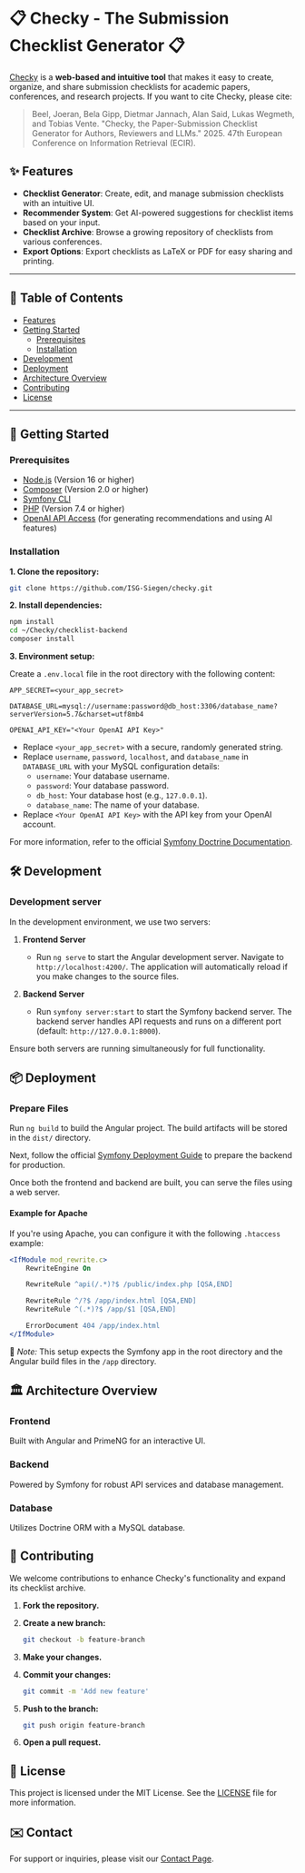 
# 📋 Checky - The Submission Checklist Generator 📋

[Checky](https://checky.recommender-systems.com) is a **web-based and intuitive tool** that makes it easy to create, organize, and share submission checklists for academic papers, conferences, and research projects. If you want to cite Checky, please cite:

>Beel, Joeran, Bela Gipp, Dietmar Jannach, Alan Said, Lukas Wegmeth, and Tobias Vente. "Checky, the Paper-Submission Checklist Generator for Authors, Reviewers and LLMs." 2025. 47th European Conference on Information Retrieval (ECIR).

## ✨ Features
- **Checklist Generator**: Create, edit, and manage submission checklists with an intuitive UI.
- **Recommender System**: Get AI-powered suggestions for checklist items based on your input.
- **Checklist Archive**: Browse a growing repository of checklists from various conferences.
- **Export Options**: Export checklists as LaTeX or PDF for easy sharing and printing.

---

## 📑 Table of Contents
- [Features](#features)
- [Getting Started](#getting-started)
  - [Prerequisites](#prerequisites)
  - [Installation](#installation)
- [Development](#development)
- [Deployment](#-deployment)
- [Architecture Overview](#architecture-overview)
- [Contributing](#contributing)
- [License](#license)  

---

## 🚀 Getting Started
### Prerequisites

- [Node.js](https://nodejs.org/) (Version 16 or higher)
- [Composer](https://getcomposer.org/) (Version 2.0 or higher)
- [Symfony CLI](https://symfony.com/download)
- [PHP](https://www.php.net/) (Version 7.4 or higher)
- [OpenAI API Access](https://platform.openai.com/signup/) (for generating recommendations and using AI features)

### Installation

 **1. Clone the repository:**
   ```bash
   git clone https://github.com/ISG-Siegen/checky.git 
   ```

 **2. Install dependencies:**
   ```bash
   npm install
   cd ~/Checky/checklist-backend
   composer install
   ```

**3. Environment setup:**

Create a `.env.local` file in the root directory with the following content:

```env
APP_SECRET=<your_app_secret>

DATABASE_URL=mysql://username:password@db_host:3306/database_name?serverVersion=5.7&charset=utf8mb4

OPENAI_API_KEY="<Your OpenAI API Key>"
```

- Replace `<your_app_secret>` with a secure, randomly generated string.
- Replace `username`, `password`, `localhost`, and `database_name` in `DATABASE_URL` with your MySQL configuration details:
  - `username`: Your database username.
  - `password`: Your database password.
  - `db_host`: Your database host (e.g., `127.0.0.1`).
  - `database_name`: The name of your database.
- Replace `<Your OpenAI API Key>` with the API key from your OpenAI account.

For more information, refer to the official [Symfony Doctrine Documentation](https://symfony.com/doc/current/doctrine.html).


## 🛠️ Development

### Development server

In the development environment, we use two servers:

1. **Frontend Server**
   - Run `ng serve` to start the Angular development server. Navigate to `http://localhost:4200/`. The application will automatically reload if you make changes to the source files.

2. **Backend Server**
   - Run `symfony server:start` to start the Symfony backend server. The backend server handles API requests and runs on a different port (default: `http://127.0.0.1:8000`).

Ensure both servers are running simultaneously for full functionality.


## 📦 Deployment
### Prepare Files

Run `ng build` to build the Angular project. The build artifacts will be stored in the `dist/` directory.

Next, follow the official [Symfony Deployment Guide](https://symfony.com/doc/current/deployment.html) to prepare the backend for production.

Once both the frontend and backend are built, you can serve the files using a web server.

#### Example for Apache

If you're using Apache, you can configure it with the following `.htaccess` example:

```apache
<IfModule mod_rewrite.c>
    RewriteEngine On

    RewriteRule ^api(/.*)?$ /public/index.php [QSA,END]

    RewriteRule ^/?$ /app/index.html [QSA,END]
    RewriteRule ^(.*)?$ /app/$1 [QSA,END]

    ErrorDocument 404 /app/index.html
</IfModule>
```
📌 *Note:* This setup expects the Symfony app in the root directory and the Angular build files in the `/app` directory.


## 🏛️ Architecture Overview
### Frontend
Built with Angular and PrimeNG for an interactive UI.

### Backend
Powered by Symfony for robust API services and database management.

### Database
Utilizes Doctrine ORM with a MySQL database.


## 🤝 Contributing

We welcome contributions to enhance Checky's functionality and expand its checklist archive.

1. **Fork the repository.**

2. **Create a new branch:**
   ```bash
   git checkout -b feature-branch
   ```
3. **Make your changes.**
4. **Commit your changes:**
   ```bash
   git commit -m 'Add new feature'
   ```
5. **Push to the branch:**
   ```bash
   git push origin feature-branch
   ```
6. **Open a pull request.**

## 📄 License

This project is licensed under the MIT License. See the [LICENSE](LICENSE) file for more information.

## ✉️ Contact

For support or inquiries, please visit our [Contact Page](https://isg.beel.org/contact/).

